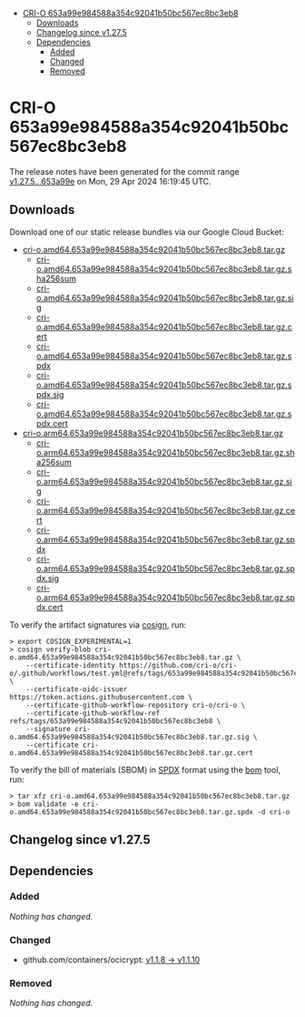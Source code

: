 - [CRI-O 653a99e984588a354c92041b50bc567ec8bc3eb8](#cri-o-653a99e984588a354c92041b50bc567ec8bc3eb8)
  - [Downloads](#downloads)
  - [Changelog since v1.27.5](#changelog-since-v1275)
  - [Dependencies](#dependencies)
    - [Added](#added)
    - [Changed](#changed)
    - [Removed](#removed)

# CRI-O 653a99e984588a354c92041b50bc567ec8bc3eb8

The release notes have been generated for the commit range
[v1.27.5...653a99e](https://github.com/cri-o/cri-o/compare/v1.27.5...653a99e984588a354c92041b50bc567ec8bc3eb8) on Mon, 29 Apr 2024 16:19:45 UTC.

## Downloads

Download one of our static release bundles via our Google Cloud Bucket:

- [cri-o.amd64.653a99e984588a354c92041b50bc567ec8bc3eb8.tar.gz](https://storage.googleapis.com/cri-o/artifacts/cri-o.amd64.653a99e984588a354c92041b50bc567ec8bc3eb8.tar.gz)
  - [cri-o.amd64.653a99e984588a354c92041b50bc567ec8bc3eb8.tar.gz.sha256sum](https://storage.googleapis.com/cri-o/artifacts/cri-o.amd64.653a99e984588a354c92041b50bc567ec8bc3eb8.tar.gz.sha256sum)
  - [cri-o.amd64.653a99e984588a354c92041b50bc567ec8bc3eb8.tar.gz.sig](https://storage.googleapis.com/cri-o/artifacts/cri-o.amd64.653a99e984588a354c92041b50bc567ec8bc3eb8.tar.gz.sig)
  - [cri-o.amd64.653a99e984588a354c92041b50bc567ec8bc3eb8.tar.gz.cert](https://storage.googleapis.com/cri-o/artifacts/cri-o.amd64.653a99e984588a354c92041b50bc567ec8bc3eb8.tar.gz.cert)
  - [cri-o.amd64.653a99e984588a354c92041b50bc567ec8bc3eb8.tar.gz.spdx](https://storage.googleapis.com/cri-o/artifacts/cri-o.amd64.653a99e984588a354c92041b50bc567ec8bc3eb8.tar.gz.spdx)
  - [cri-o.amd64.653a99e984588a354c92041b50bc567ec8bc3eb8.tar.gz.spdx.sig](https://storage.googleapis.com/cri-o/artifacts/cri-o.amd64.653a99e984588a354c92041b50bc567ec8bc3eb8.tar.gz.spdx.sig)
  - [cri-o.amd64.653a99e984588a354c92041b50bc567ec8bc3eb8.tar.gz.spdx.cert](https://storage.googleapis.com/cri-o/artifacts/cri-o.amd64.653a99e984588a354c92041b50bc567ec8bc3eb8.tar.gz.spdx.cert)
- [cri-o.arm64.653a99e984588a354c92041b50bc567ec8bc3eb8.tar.gz](https://storage.googleapis.com/cri-o/artifacts/cri-o.arm64.653a99e984588a354c92041b50bc567ec8bc3eb8.tar.gz)
  - [cri-o.arm64.653a99e984588a354c92041b50bc567ec8bc3eb8.tar.gz.sha256sum](https://storage.googleapis.com/cri-o/artifacts/cri-o.arm64.653a99e984588a354c92041b50bc567ec8bc3eb8.tar.gz.sha256sum)
  - [cri-o.arm64.653a99e984588a354c92041b50bc567ec8bc3eb8.tar.gz.sig](https://storage.googleapis.com/cri-o/artifacts/cri-o.arm64.653a99e984588a354c92041b50bc567ec8bc3eb8.tar.gz.sig)
  - [cri-o.arm64.653a99e984588a354c92041b50bc567ec8bc3eb8.tar.gz.cert](https://storage.googleapis.com/cri-o/artifacts/cri-o.arm64.653a99e984588a354c92041b50bc567ec8bc3eb8.tar.gz.cert)
  - [cri-o.arm64.653a99e984588a354c92041b50bc567ec8bc3eb8.tar.gz.spdx](https://storage.googleapis.com/cri-o/artifacts/cri-o.arm64.653a99e984588a354c92041b50bc567ec8bc3eb8.tar.gz.spdx)
  - [cri-o.arm64.653a99e984588a354c92041b50bc567ec8bc3eb8.tar.gz.spdx.sig](https://storage.googleapis.com/cri-o/artifacts/cri-o.arm64.653a99e984588a354c92041b50bc567ec8bc3eb8.tar.gz.spdx.sig)
  - [cri-o.arm64.653a99e984588a354c92041b50bc567ec8bc3eb8.tar.gz.spdx.cert](https://storage.googleapis.com/cri-o/artifacts/cri-o.arm64.653a99e984588a354c92041b50bc567ec8bc3eb8.tar.gz.spdx.cert)

To verify the artifact signatures via [cosign](https://github.com/sigstore/cosign), run:

```console
> export COSIGN_EXPERIMENTAL=1
> cosign verify-blob cri-o.amd64.653a99e984588a354c92041b50bc567ec8bc3eb8.tar.gz \
    --certificate-identity https://github.com/cri-o/cri-o/.github/workflows/test.yml@refs/tags/653a99e984588a354c92041b50bc567ec8bc3eb8 \
    --certificate-oidc-issuer https://token.actions.githubusercontent.com \
    --certificate-github-workflow-repository cri-o/cri-o \
    --certificate-github-workflow-ref refs/tags/653a99e984588a354c92041b50bc567ec8bc3eb8 \
    --signature cri-o.amd64.653a99e984588a354c92041b50bc567ec8bc3eb8.tar.gz.sig \
    --certificate cri-o.amd64.653a99e984588a354c92041b50bc567ec8bc3eb8.tar.gz.cert
```

To verify the bill of materials (SBOM) in [SPDX](https://spdx.org) format using the [bom](https://sigs.k8s.io/bom) tool, run:

```console
> tar xfz cri-o.amd64.653a99e984588a354c92041b50bc567ec8bc3eb8.tar.gz
> bom validate -e cri-o.amd64.653a99e984588a354c92041b50bc567ec8bc3eb8.tar.gz.spdx -d cri-o
```

## Changelog since v1.27.5

## Dependencies

### Added
_Nothing has changed._

### Changed
- github.com/containers/ocicrypt: [v1.1.8 → v1.1.10](https://github.com/containers/ocicrypt/compare/v1.1.8...v1.1.10)

### Removed
_Nothing has changed._
